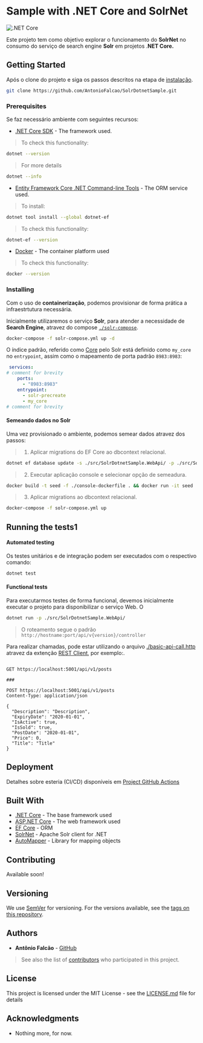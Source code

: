 # Sample with .NET Core and SolrNet

![.NET Core](https://github.com/AntonioFalcao/SolrDotnetSample/workflows/.NET%20Core/badge.svg?branch=master)

Este projeto tem como objetivo explorar o funcionamento do **SolrNet** no consumo do serviço de search engine **Solr** em projetos .**NET Core.**

## Getting Started

Após o clone do projeto e siga os passos descritos na etapa de [instalação](#installing). 

 ```bash
 git clone https://github.com/AntonioFalcao/SolrDotnetSample.git
 ```

### Prerequisites

Se faz necessário ambiente com seguintes recursos:

* [.NET Core SDK](https://dotnet.microsoft.com/download) - The framework used.

> To check this functionality:

```bash
dotnet --version
```
> For more details
```bash
dotnet --info
```
* [Entity Framework Core .NET Command-line Tools](https://docs.microsoft.com/en-us/ef/core/miscellaneous/cli/dotnet/) - The ORM service used.
> To install:
```bash
dotnet tool install --global dotnet-ef
```
> To check this functionality:
```bash
dotnet-ef --version
```
* [Docker](https://www.docker.com/) - The container platform used
> To check this functionality:
```bash
docker --version
```
### Installing

Com o uso de **containerização**, podemos provisionar de forma prática a infraestrtutura necessária.

Inicialmente utilizaremos o serviço **Solr**, para atender a necessidade de **Search Engine**, atravez do compose [`./solr-compose`](./solr-compose.yml).

```bash
docker-compose -f solr-compose.yml up -d
```

O índice padrão, referido como [Core](https://lucene.apache.org/solr/guide/6_6/solr-cores-and-solr-xml.html) pelo Solr está definido como `my_core` no `entrypoint`, assim como o mapeamento de porta padrão `8983:8983`:

```yaml
 services: 
# comment for brevity
    ports:
      - "8983:8983"
    entrypoint:
      - solr-precreate
      - my_core
# comment for brevity
```
#### Semeando dados no Solr

Uma vez provisionado o ambiente, podemos semear dados atravez dos passos:

> 1.  Aplicar migrations do EF Core ao dbcontext relacional.
```bash
dotnet ef database update -s ./src/SolrDotnetSample.WebApi/ -p ./src/SolrDotnetSample.Repositories/
```
> 2. Executar aplicação console e selecionar opção de semeadura.

```bash
docker build -t seed -f ./console-dockerfile . && docker run -it seed
```
> 3. Aplicar migrations ao dbcontext relacional.
```bash
docker-compose -f solr-compose.yml up
```

## Running the tests1

#### Automated testing
Os testes unitários e de integração podem ser executados com o respectivo comando:
```bash
dotnet test
```

#### Functional tests

Para executarmos testes de forma funcional, devemos inicialmente executar o projeto para disponibilizar o serviço Web. O 

```bash
dotnet run -p ./src/SolrDotnetSample.WebApi/
```

> O roteamento segue o padrão `http://hostname:port/api/v{version}/controller`

Para realizar chamadas, pode estar utilizando o arquivo [./basic-api-call.http](./basic-api-call.http) atravez da extenção [REST Client](https://marketplace.visualstudio.com/items?itemName=humao.rest-client), por exemplo:.

```http request

GET https://localhost:5001/api/v1/posts

###

POST https://localhost:5001/api/v1/posts
Content-Type: application/json

{
  "Description": "Description",
  "ExpiryDate": "2020-01-01",
  "IsActive": true,
  "IsSold": true,
  "PostDate": "2020-01-01",
  "Price": 0,
  "Title": "Title"
}
```
## Deployment

Detalhes sobre esteria (CI/CD) disponíveis em [Project GitHub Actions](https://github.com/AntonioFalcao/SolrDotnetSample/actions)

## Built With

* [.NET Core](https://dotnet.microsoft.com/) - The base framework used
* [ASP.NET Core](https://docs.microsoft.com/en-us/aspnet/core/?view=aspnetcore-3.1) - The web framework used
* [EF Core](https://docs.microsoft.com/en-us/ef/core/get-started/?tabs=netcore-cli) - ORM
* [SolrNet](https://github.com/SolrNet/SolrNet/) - Apache Solr client for .NET
* [AutoMapper](https://automapper.org/) - Library for mapping objects

## Contributing

Available soon! 

## Versioning

We use [SemVer](http://semver.org/) for versioning. For the versions available, see the [tags on this repository](https://github.com/your/project/tags). 

## Authors

* **Antônio Falcão** - [GitHub](https://github.com/AntonioFalcao)

> See also the list of [contributors](https://github.com/AntonioFalcao/SolrDotnetSample/graphs/contributors) who participated in this project.

## License

This project is licensed under the MIT License - see the [LICENSE.md](LICENSE.md) file for details

## Acknowledgments

* Nothing more, for now.